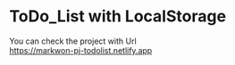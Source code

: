 # ToDo_List with LocalStorage
You can check the project with Url<br>
https://markwon-pj-todolist.netlify.app
